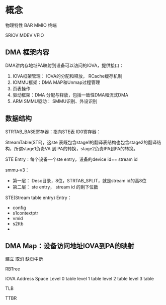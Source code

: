 # 概念
物理特性
BAR
MMIO
终端

SRIOV
MDEV
VFIO

## DMA 框架内容

DMA讲内存地址PA映射到设备可以访问的IOVA，提供接口：
1. IOVA框架管理： IOVA的分配和释放， RCache缓存机制
2. IOMMU框架：DMA MAP和Unmap过程管理
3. 页表操作
4. 驱动框架：DMA 分配与释放，包括一致性DMA和流式DMA
5. ARM SMMU驱动： SMMU识别、外设识别


## 数据结构
STRTAB_BASE寄存器：指向STE表
ID0寄存器：

StreamTable(STE)，这ste 表既包含stage1的翻译表结构也包含stage2的翻译结构，所谓stage1负责VA 到 PA的转换，stage2负责IPA到PA的转换。

STE Entry：每个设备一个ste entry，设备的device id== stream id

smmu-v3：
- 第一层： Desc目录，8位，STRTAB_SPLIT，就是stream id的高8位
- 第二层： ste entry， stream id 的剩下位数

STE(Stream table entry) Entry：
- config
- s1contextptr
- vmid
- s2ttb
- 

## DMA Map：设备访问地址IOVA到PA的映射

建立
取消
缺页中断

RBTree

IOVA Address Space
Level 0 table
level 1 table
level 2 table 
level 3 table

TLB

TTBR
